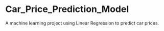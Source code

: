 # Car_Price_Prediction_Model
A machine learning project using Linear Regression to predict car prices.
